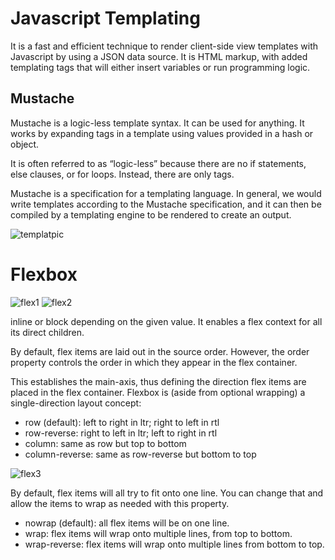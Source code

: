 # Javascript Templating

It is a fast and efficient technique to render client-side view templates with Javascript by using a JSON data source. It is HTML markup, with added templating tags that will either insert variables or run programming logic.

## Mustache

Mustache is a logic-less template syntax. It can be used for anything. It works by expanding tags in a template using values provided in a hash or object.

It is often referred to as “logic-less” because there are no if statements, else clauses, or for loops. Instead, there are only tags. 

Mustache is a specification for a templating language. In general, we would write templates according to the Mustache specification, and it can then be compiled by a templating engine to be rendered to create an output.

![templatpic](https://miro.medium.com/max/700/1*LbqYj87xlazySm6wE0Q2lA.png)

# Flexbox

![flex1](https://css-tricks.com/wp-content/uploads/2018/10/01-container.svg)
![flex2](https://css-tricks.com/wp-content/uploads/2018/10/02-items.svg)

inline or block depending on the given value. It enables a flex context for all its direct children.

By default, flex items are laid out in the source order. However, the order property controls the order in which they appear in the flex container.

This establishes the main-axis, thus defining the direction flex items are placed in the flex container. Flexbox is (aside from optional wrapping) a single-direction layout concept:

+ row (default): left to right in ltr; right to left in rtl
+ row-reverse: right to left in ltr; left to right in rtl
+ column: same as row but top to bottom
+ column-reverse: same as row-reverse but bottom to top

![flex3](https://css-tricks.com/wp-content/uploads/2018/10/flex-wrap.svg)

By default, flex items will all try to fit onto one line. You can change that and allow the items to wrap as needed with this property.

+ nowrap (default): all flex items will be on one line.
+ wrap: flex items will wrap onto multiple lines, from top to bottom.
+ wrap-reverse: flex items will wrap onto multiple lines from bottom to top.

